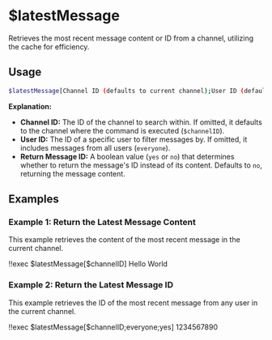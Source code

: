 # $latestMessage

Retrieves the most recent message content or ID from a channel, utilizing the cache for efficiency.

## Usage

```bash
$latestMessage[Channel ID (defaults to current channel);User ID (defaults to all users);Return Message ID instead (yes/no, defaults to no)]
```

**Explanation:**

*   **Channel ID:** The ID of the channel to search within. If omitted, it defaults to the channel where the command is executed (`$channelID`).
*   **User ID:**  The ID of a specific user to filter messages by. If omitted, it includes messages from all users (`everyone`).
*   **Return Message ID:** A boolean value (`yes` or `no`) that determines whether to return the message's ID instead of its content.  Defaults to `no`, returning the message content.

## Examples

### Example 1: Return the Latest Message Content

This example retrieves the content of the most recent message in the current channel.

<discord-messages>
  <discord-message :bot="false" role-color="#ffcc9a" author="Member">
    !!exec $latestMessage[$channelID]
  </discord-message>
  <discord-message :bot="true" role-color="#0099ff" author="Custom Command" avatar="https://media.discordapp.net/avatars/725721249652670555/781224f90c3b841ba5b40678e032f74a.webp">
    Hello World
  </discord-message>
</discord-messages>

### Example 2: Return the Latest Message ID

This example retrieves the ID of the most recent message from any user in the current channel.

<discord-messages>
  <discord-message :bot="false" role-color="#ffcc9a" author="Member">
    !!exec $latestMessage[$channelID;everyone;yes]
  </discord-message>
  <discord-message :bot="true" role-color="#0099ff" author="Custom Command" avatar="https://media.discordapp.net/avatars/725721249652670555/781224f90c3b841ba5b40678e032f74a.webp">
    1234567890
  </discord-message>
</discord-messages>